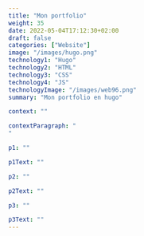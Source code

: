 ```yaml
---
title: "Mon portfolio"
weight: 35
date: 2022-05-04T17:12:30+02:00
draft: false
categories: ["Website"]
image: "/images/hugo.png"
technology1: "Hugo"
technology2: "HTML"
technology3: "CSS"
technology4: "JS"
technologyImage: "/images/web96.png"
summary: "Mon portfolio en hugo"

context: ""

contextParagraph: "
"

p1: ""

p1Text: ""

p2: ""

p2Text: ""

p3: ""

p3Text: ""
---
```


